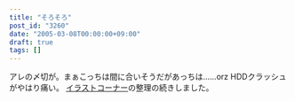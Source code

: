 ```yaml
---
title: "そろそろ"
post_id: "3260"
date: "2005-03-08T00:00:00+09:00"
draft: true
tags: []
---
```



アレの〆切が。まぁこっちは間に合いそうだがあっちは……orz HDDクラッシュがやはり痛い。 [イラストコーナー](https://danmaq.com/category/products/illustration)の整理の続きしました。
